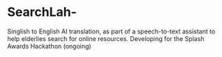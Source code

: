 # SearchLah-
Singlish to English AI translation, as part of a speech-to-text assistant to help elderlies search for online resources. Developing for the Splash Awards Hackathon (ongoing)
